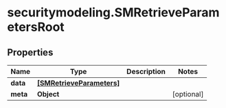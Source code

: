 # securitymodeling.SMRetrieveParametersRoot

## Properties

Name | Type | Description | Notes
------------ | ------------- | ------------- | -------------
**data** | [**[SMRetrieveParameters]**](SMRetrieveParameters.md) |  | 
**meta** | **Object** |  | [optional] 


